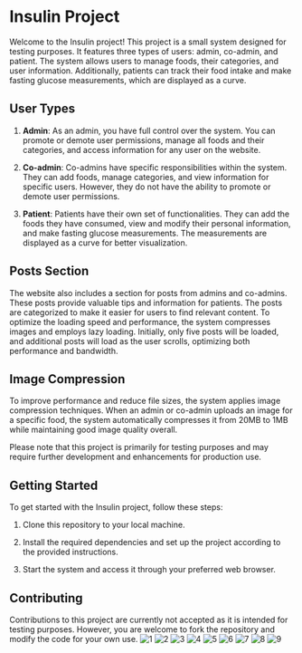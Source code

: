 # Insulin Project

Welcome to the Insulin project! This project is a small system designed for testing purposes. It features three types of users: admin, co-admin, and patient. The system allows users to manage foods, their categories, and user information. Additionally, patients can track their food intake and make fasting glucose measurements, which are displayed as a curve.

## User Types

1. **Admin**: As an admin, you have full control over the system. You can promote or demote user permissions, manage all foods and their categories, and access information for any user on the website.

2. **Co-admin**: Co-admins have specific responsibilities within the system. They can add foods, manage categories, and view information for specific users. However, they do not have the ability to promote or demote user permissions.

3. **Patient**: Patients have their own set of functionalities. They can add the foods they have consumed, view and modify their personal information, and make fasting glucose measurements. The measurements are displayed as a curve for better visualization.

## Posts Section

The website also includes a section for posts from admins and co-admins. These posts provide valuable tips and information for patients. The posts are categorized to make it easier for users to find relevant content. To optimize the loading speed and performance, the system compresses images and employs lazy loading. Initially, only five posts will be loaded, and additional posts will load as the user scrolls, optimizing both performance and bandwidth.

## Image Compression

To improve performance and reduce file sizes, the system applies image compression techniques. When an admin or co-admin uploads an image for a specific food, the system automatically compresses it from 20MB to 1MB while maintaining good image quality overall.

Please note that this project is primarily for testing purposes and may require further development and enhancements for production use.

## Getting Started

To get started with the Insulin project, follow these steps:

1. Clone this repository to your local machine.

2. Install the required dependencies and set up the project according to the provided instructions.

3. Start the system and access it through your preferred web browser.

## Contributing

Contributions to this project are currently not accepted as it is intended for testing purposes. However, you are welcome to fork the repository and modify the code for your own use.
![1](https://github.com/AhmadSaleh2001/Web-Freelance/assets/79485253/02ea4807-8ddd-4391-9d80-91468c09a04a)
![2](https://github.com/AhmadSaleh2001/Web-Freelance/assets/79485253/fec9244b-7384-4ab7-b137-e02569e2bf1e)
![3](https://github.com/AhmadSaleh2001/Web-Freelance/assets/79485253/167ea1b8-ad03-495a-bcac-4e0509f2dc5c)
![4](https://github.com/AhmadSaleh2001/Web-Freelance/assets/79485253/032f238e-5a70-4f42-aac6-41e2fe783dd6)
![5](https://github.com/AhmadSaleh2001/Web-Freelance/assets/79485253/f8f27cfd-b3c1-4df6-a193-548a8a9d00fe)
![6](https://github.com/AhmadSaleh2001/Web-Freelance/assets/79485253/4bb8d5d9-7f6e-45fb-ad2c-2d1ede21ac08)
![7](https://github.com/AhmadSaleh2001/Web-Freelance/assets/79485253/531eef0d-b1e8-4cca-ad8a-1ed3f9938553)
![8](https://github.com/AhmadSaleh2001/Web-Freelance/assets/79485253/94daf2ab-4963-48ae-9bdd-e8e8b30a8cc5)
![9](https://github.com/AhmadSaleh2001/Web-Freelance/assets/79485253/8e7521d8-e830-4ae6-9025-a99472a06b24)

